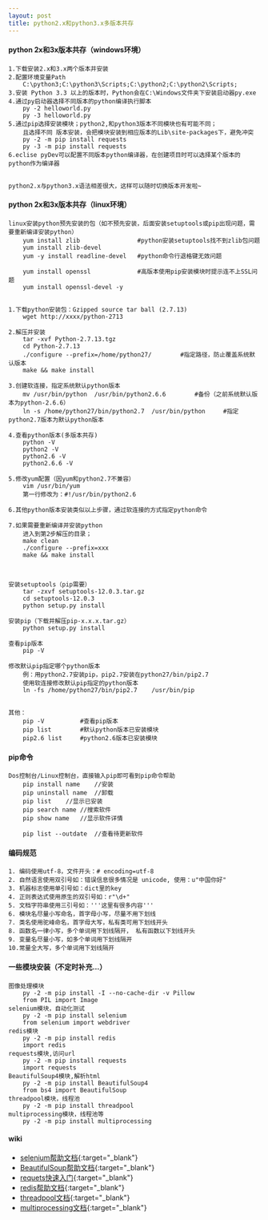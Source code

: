 ```yaml
---
layout: post
title: python2.x和python3.x多版本共存
---
```


#### python 2x和3x版本共存（windows环境）
```
1.下载安装2.x和3.x两个版本并安装
2.配置环境变量Path
    C:\python3;C:\python3\Scripts;C:\python2;C:\python2\Scripts;
3.安装 Python 3.3 以上的版本时，Python会在C:\Windows文件夹下安装启动器py.exe
4.通过py启动器选择不同版本的python编译执行脚本
    py -2 helloworld.py
    py -3 helloworld.py
5.通过pip选择安装模块；python2,和python3版本不同模块也有可能不同；
    且选择不同 版本安装，会把模块安装到相应版本的Lib\site-packages下，避免冲突
    py -2 -m pip install requests
    py -3 -m pip install requests
6.eclise pyDev可以配置不同版本python编译器，在创建项目时可以选择某个版本的python作为编译器


python2.x与python3.x语法相差很大，这样可以随时切换版本开发啦~
```

#### python 2x和3x版本共存（linux环境）

```
linux安装python预先安装的包（如不预先安装，后面安装setuptools或pip出现问题，需要重新编译安装python）
	yum install zlib				#python安装setuptools找不到zlib包问题
	yum install zlib-devel
	yum -y install readline-devel	#python命令行退格键无效问题

	yum install openssl				#高版本使用pip安装模块时提示连不上SSL问题
	yum install openssl-devel -y


1.下载python安装包：Gzipped source tar ball (2.7.13)
	wget http://xxxx/python-2713

2.解压并安装
	tar -xvf Python-2.7.13.tgz
	cd Python-2.7.13
	./configure --prefix=/home/python27/		#指定路径，防止覆盖系统默认版本
	make && make install

3.创建软连接，指定系统默认python版本
	mv /usr/bin/python	/usr/bin/python2.6.6		#备份（之前系统默认版本为python-2.6.6）
	ln -s /home/python27/bin/python2.7	/usr/bin/python		#指定python2.7版本为默认python版本

4.查看python版本(多版本共存)
	python -V
	python2 -V
	python2.6 -V
	python2.6.6 -V

5.修改yum配置（因yum和python2.7不兼容）
	vim /usr/bin/yum
	第一行修改为：#!/usr/bin/python2.6

6.其他python版本安装类似以上步骤，通过软连接的方式指定python命令

7.如果需要重新编译并安装python
	进入到第2步解压的目录；
	make clean
	./configure --prefix=xxx
	make && make install



安装setuptools（pip需要）
	tar -zxvf setuptools-12.0.3.tar.gz
	cd setuptools-12.0.3
	python setup.py install

安装pip（下载并解压pip-x.x.x.tar.gz）
	python setup.py install

查看pip版本
	pip -V

修改默认pip指定哪个python版本
	例：用python2.7安装pip，pip2.7安装在python27/bin/pip2.7
	使用软连接修改默认pip指定的python版本
	ln -fs /home/python27/bin/pip2.7	/usr/bin/pip


其他：
	pip -V			#查看pip版本
	pip list 		#默认python版本已安装模块
	pip2.6 list		#python2.6版本已安装模块

```

#### pip命令

```
Dos控制台/Linux控制台，直接输入pip即可看到pip命令帮助
	pip install name 	//安装
	pip uninstall name	//卸载
	pip list	//显示已安装
	pip search name	//搜索软件
	pip show name	//显示软件详情
	
	pip list --outdate	//查看待更新软件

```

#### 编码规范

```
1. 编码使用utf-8，文件开头：# encoding=utf-8
2. 自然语言使用双引号如：错误信息很多情况是 unicode, 使用：u"中国你好"
3. 机器标志使用单引号如：dict里的key
4. 正则表达式使用原生的双引号如：r"\d+"
5. 文档字符串使用三引号如：'''这里有很多内容'''
6. 模块名尽量小写命名，首字母小写，尽量不用下划线
7. 类名使用驼峰命名，首字母大写，私有类可用下划线开头
8. 函数名一律小写，多个单词用下划线隔开， 私有函数以下划线开头
9. 变量名尽量小写，如多个单词用下划线隔开
10.常量全大写，多个单词用下划线隔开
```

#### 一些模块安装（不定时补充...）

```
图像处理模块
    py -2 -m pip install -I --no-cache-dir -v Pillow
    from PIL import Image
selenium模块，自动化测试
    py -2 -m pip install selenium
    from selenium import webdriver
redis模块
    py -2 -m pip install redis
    import redis
requests模块,访问url
    py -2 -m pip install requests
    import requests
BeautifulSoup4模块,解析html
    py -2 -m pip install BeautifulSoup4
    from bs4 import BeautifulSoup
threadpool模块，线程池
	py -2 -m pip install threadpool
multiprocessing模块，线程池等
	py -2 -m pip install multiprocessing
```

#### wiki

* [selenium帮助文档](https://pypi.python.org/pypi/selenium/){:target="_blank"}
* [BeautifulSoup帮助文档](http://beautifulsoup.readthedocs.io/zh_CN/latest/#){:target="_blank"}
* [requets快速入门](http://docs.python-requests.org/zh_CN/latest/user/quickstart.html){:target="_blank"}
* [redis帮助文档](https://pypi.python.org/pypi/redis){:target="_blank"}
* [threadpool文档](https://chrisarndt.de/projects/threadpool/){:target="_blank"}
* [multiprocessing文档](https://docs.python.org/2/library/multiprocessing.html){:target="_blank"}



